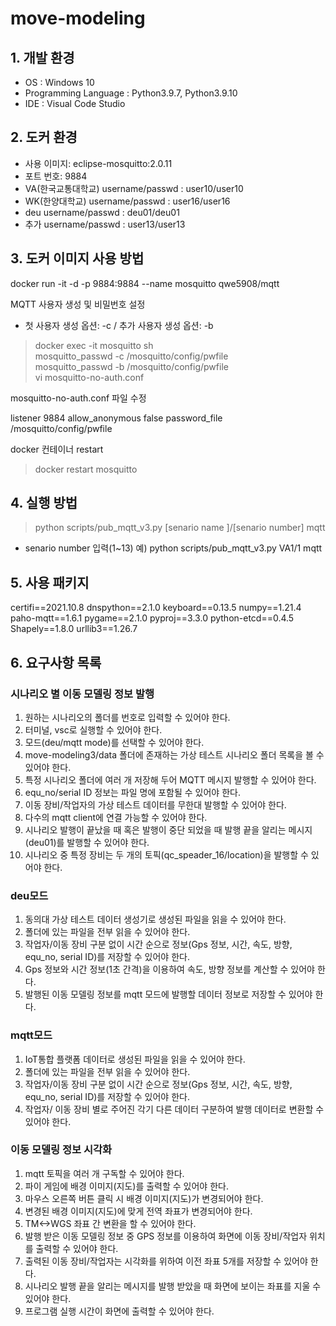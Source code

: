 # move-modeling

## 1. 개발 환경
* OS : Windows 10
* Programming Language : Python3.9.7, Python3.9.10
* IDE : Visual Code Studio

## 2. 도커 환경
* 사용 이미지: eclipse-mosquitto:2.0.11
* 포트 번호: 9884
* VA(한국교통대학교) username/passwd : user10/user10
* WK(한양대학교) username/passwd : user16/user16
* deu username/passwd : deu01/deu01
* 추가 username/passwd : user13/user13

## 3. 도커 이미지 사용 방법
docker run -it -d -p 9884:9884 --name mosquitto qwe5908/mqtt

MQTT 사용자 생성 및 비밀번호 설정
* 첫 사용자 생성 옵션: -c / 추가 사용자 생성 옵션: -b

> docker exec -it mosquitto sh  
> mosquitto_passwd -c /mosquitto/config/pwfile <username>  
> mosquitto_passwd -b /mosquitto/config/pwfile <username> <passwd>  
> vi mosquitto-no-auth.conf  

mosquitto-no-auth.conf 파일 수정

listener 9884
allow_anonymous false
password_file /mosquitto/config/pwfile

docker 컨테이너 restart

> docker restart mosquitto

## 4. 실행 방법

> python scripts/pub_mqtt_v3.py [senario name ]/[senario number] mqtt
* senario number 입력(1~13)
예) python scripts/pub_mqtt_v3.py VA1/1 mqtt

## 5. 사용 패키지
certifi==2021.10.8
dnspython==2.1.0
keyboard==0.13.5
numpy==1.21.4
paho-mqtt==1.6.1
pygame==2.1.0
pyproj==3.3.0
python-etcd==0.4.5
Shapely==1.8.0
urllib3==1.26.7

## 6. 요구사항 목록
### 시나리오 별 이동 모델링 정보 발행
1. 원하는 시나리오의 폴더를 번호로 입력할 수 있어야 한다.
2. 터미널, vsc로 실행할 수 있어야 한다.
3. 모드(deu/mqtt mode)를 선택할 수 있어야 한다.
4. move-modeling3/data 폴더에 존재하는 가상 테스트 시나리오 폴더 목록을 볼 수 있어야 한다.
5. 특정 시나리오 폴더에 여러 개 저장해 두어 MQTT 메시지 발행할 수 있어야 한다.
6. equ_no/serial ID 정보는 파일 명에 포함될 수 있어야 한다.
7. 이동 장비/작업자의 가상 테스트 데이터를 무한대 발행할 수 있어야 한다.
8. 다수의 mqtt client에 연결 가능할 수 있어야 한다.
9. 시나리오 발행이 끝났을 때 혹은 발행이 중단 되었을 때 발행 끝을 알리는 메시지(deu01)를 발행할 수 있어야 한다.
10. 시나리오 중 특정 장비는 두 개의 토픽(qc_speader_16/location)을 발행할 수 있어야 한다.

### deu모드 
1. 동의대 가상 테스트 데이터 생성기로 생성된 파일을 읽을 수 있어야 한다.
2. 폴더에 있는 파일을 전부 읽을 수 있어야 한다.
3. 작업자/이동 장비 구분 없이 시간 순으로 정보(Gps 정보, 시간, 속도, 방향, equ_no, serial ID)를 저장할 수 있어야 한다.
4. Gps 정보와 시간 정보(1초 간격)을 이용하여 속도, 방향 정보를 계산할 수 있어야 한다.
5. 발행된 이동 모델링 정보를 mqtt 모드에 발행할 데이터 정보로 저장할 수 있어야 한다.

### mqtt모드
1. IoT통합 플랫폼 데이터로 생성된 파일을 읽을 수 있어야 한다.
2. 폴더에 있는 파일을 전부 읽을 수 있어야 한다.
3. 작업자/이동 장비 구분 없이 시간 순으로 정보(Gps 정보, 시간, 속도, 방향, equ_no, serial ID)를 저장할 수 있어야 한다.
4. 작업자/ 이동 장비 별로 주어진 각기 다른 데이터 구분하여 발행 데이터로 변환할 수 있어야 한다.

### 이동 모델링 정보 시각화
1. mqtt 토픽을 여러 개 구독할 수 있어야 한다.
2. 파이 게임에 배경 이미지(지도)를 출력할 수 있어야 한다.
3. 마우스 오른쪽 버튼 클릭 시 배경 이미지(지도)가 변경되어야 한다.
4. 변경된 배경 이미지(지도)에 맞게 전역 좌표가 변경되어야 한다.
5. TM<->WGS 좌표 간 변환을 할 수 있어야 한다.
6. 발행 받은 이동 모델링 정보 중 GPS 정보를 이용하여 화면에 이동 장비/작업자 위치를 출력할 수 있어야 한다.
7. 출력된 이동 장비/작업자는 시각화를 위하여 이전 좌표 5개를 저장할 수 있어야 한다.
8. 시나리오 발행 끝을 알리는 메시지를 발행 받았을 때 화면에 보이는 좌표를 지울 수 있어야 한다.
9. 프로그램 실행 시간이 화면에 출력할 수 있어야 한다. 
